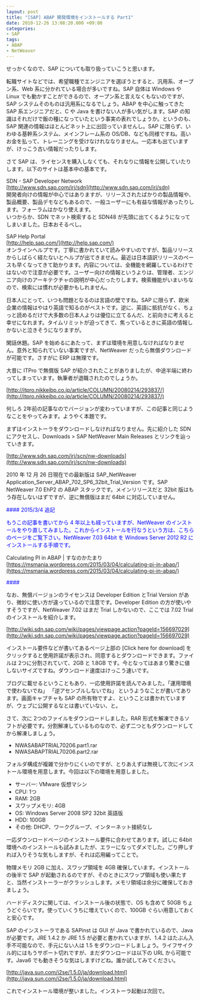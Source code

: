 ```yaml
---
layout: post
title: "[SAP] ABAP 開発環境をインストールする Part1"
date: 2010-12-26 13:08:20.000 +09:00
categories:
- SAP
tags:
- ABAP
- NetWeaver
---
```


せっかくなので、SAP についても取り扱っていこうと思います。

 
転職サイトなどでは、希望職種でエンジニアを選ぼうとすると、汎用系、オープン系、Web 系に分かれている場合が多いですね。SAP 自体は Windows や Linux でも動かすことができるので、オープン系と言えなくもないのですが、SAP システムそのものは汎用系になるでしょう。ABAP を中心に触ってきた SAP 系エンジニアだと、C や Java を書けない人が多い気がします。SAP の知識はそれだけで飯の種になっていたという事実の表れでしょうか。というのも、SAP 関連の情報はほとんどネット上に出回っていませんし。SAP に限らず、いわゆる基幹系システム、メインフレーム系の OS/DB、なども同様ですね。高いお金を払って、トレーニングを受けなけれななりません。一応本も出ていますが、けっこう古い情報だったりします。

 
さて SAP は、ライセンスを購入しなくても、それなりに情報を公開していたりします。以下のサイトは基本中の基本です。

 
SDN - SAP Developer Network <br />
[http://www.sdn.sap.com/irj/sdn](http://www.sdn.sap.com/irj/sdn) <br />
開発者向けの情報が中心ではありますが、リリースされたばかりの製品情報や、製品概要、製品デモなどもあるので、一般ユーザーにも有益な情報があったりします。フォーラムはかなり使えます。 <br />
いつからか、SDN でネット検索すると SDN48 が先頭に出てくるようになってしまいました。日本おそるべし。

 
SAP Help Portal <br />
[http://help.sap.com/](http://help.sap.com/) <br />
オンラインヘルプです。丁寧に書かれていて読みやすいのですが、製品リリースからしばらく経たないとヘルプが出てきません。最近は日本語訳リリースのペースも早くなってきて助かります。内容については、全機能を網羅しているわけではないので注意が必要です。ユーザー向けの情報というよりは、管理者、エンジニア向けのアーキテクチャの説明が中心だったりします。検索機能がいまいちなので、検索には慣れが必要かもしれません。

 
日本人にとって、いつも問題となるのは言語の壁ですね。SAP に限らず、欧米企業の情報はやはり英語で知るのがベストです。逆に、英語に抵抗がなく、ちょっと読めるだけで大多数の日本人よりは優位に立てるんだ、と前向きに考えると幸せになれます。タイムリミットが迫ってきて、焦っているときに英語の情報しかないと泣きそうになりますが。

 
閑話休題。SAP を始めるにあたって、まずは環境を用意しなければなりません。意外と知られていない事実ですが、NetWeaver だったら無償ダウンロードが可能です。さすがに ERP は無理です。

 
大昔に ITPro で無償版 SAP が紹介されたことがありましたが、中途半端に終わってしまっています。執筆者が退職されたのでしょうか。

 
[http://itpro.nikkeibp.co.jp/article/COLUMN/20080214/293837/](http://itpro.nikkeibp.co.jp/article/COLUMN/20080214/293837/)

 
何しろ 2年前の記事なのでバージョンが変わっていますが、この記事と同じようなことをやってみます。ようやく本題です。

 
まずはインストーラをダウンロードしなければなりません。先に紹介した SDN にアクセスし、Downloads &gt; SAP NetWeaver Main Releases とリンクを辿っていきます。

 
[http://www.sdn.sap.com/irj/scn/nw-downloads](http://www.sdn.sap.com/irj/scn/nw-downloads)

 
2010 年 12 月 26 日現在での最新版は SAP_NetWeaver Application_Server_ABAP_702_SP6_32bit_Trial_Version です。SAP NetWeaver 7.0 EhP2 の ABAP スタックです。メインリリースだと 32bit 版はもう存在しないはずですが、逆に無償版はまだ 64bit に対応していません。

 
<font color="#0000ff">#### 2015/3/4 追記</font>

 
<font color="#0000ff">もうこの記事を書いてから 4 年以上も経っていますが、NetWeaver のインストールをやり直してみました。これからインストールを行なうという方は、こちらのページをご覧下さい。NetWeaver 7.03 64bit を Windows Server 2012 R2 にインストールする手順です。</font>

 
Calculating PI in ABAP | すなのかたまり <br />
[https://msmania.wordpress.com/2015/03/04/calculating-pi-in-abap/](https://msmania.wordpress.com/2015/03/04/calculating-pi-in-abap/)

 
<font color="#0000ff">####</font>

 
なお、無償バージョンのライセンスは Developer Edition とTrial Version があり、微妙に使い方が違っているので注意です。Developer Edition の方が使いやすそうですが、NetWeaver 7.02 はまだ Trial しかないので、ここでは 7.02 Trial のインストールを紹介します。

 
[http://wiki.sdn.sap.com/wiki/pages/viewpage.action?pageId=156697029](http://wiki.sdn.sap.com/wiki/pages/viewpage.action?pageId=156697029)

 
インストール要件などが書いてあるページ上部の &#x5b;Click here for download&#x5d; をクリックすると使用許諾が表示され、同意するとダウンロードできます。ファイルは 2つに分割されていて、2GB と 1.8GB です。今となってはあまり驚きに値しないサイズですね。ダウンロード速度はけっこう速いです。

 
ブログに載せるということもあり、一応使用許諾を読んでみました。「運用環境で使わないでね」 「逆アセンブルしないでね」 というようなことが書いてあります。画面キャプチャも SAP の所有物ですよ、ということは書かれていますが、ウェブに公開するなとは書いていない、と。

 
さて、次に 2つのファイルをダウンロードしました。RAR 形式を解凍できるソフトが必要です。分割解凍しているものなので、必ず二つともダウンロードしてから解凍しましょう。

 
- NWASABAPTRIAL70206.part1.rar 
- NWASABAPTRIAL70206.part2.rar 

 
フォルダ構成が複雑で分かりにくいのですが、とりあえずは無視して次にインストール環境を用意します。今回は以下の環境を用意しました。

 
- サーバー: VMware 仮想マシン 
- CPU: 1つ 
- RAM: 2GB 
- スワップメモリ: 4GB 
- OS: Windows Server 2008 SP2 32bit 英語版 
- HDD: 100GB 
- その他: DHCP、ワークグループ、インターネット接続なし 

 
一応ダウンロードページのインストール要件に合わせてあります。試しに 64bit 環境へのインストールも試みましたが、エラーになってダメでした。ごり押しすれば入りそうな気もしますが、それは応用編ってことで。

 
物理メモリ 2GB に加え、スワップ領域を 4GB 確保しています。インストールの後半で SAP が起動されるのですが、そのときにスワップ領域も使い果たすと、当然インストーラーがクラッシュします。メモリ領域は余分に確保しておきましょう。

 
ハードディスクに関しては、インストール後の状態で、OS も含めて 50GB ちょうどぐらいです。使っていくうちに増えていくので、100GB ぐらい用意しておくと安心です。

 
SAP のインストーラである SAPinst は GUI が Java で書かれているので、Java が必要です。JRE 1.4.2 か JRE 1.5 が必要と書かれていますが、1.4.2 はたぶん入手不可能なので、手元にない人は 1.5 をダウンロードしましょう。ライフサイクル的にはもうサポート切れですが、まだダウンロードは以下の URL から可能です。Java6 でも動きそうな気はしますけどね。誰か試してみてください。

 
[http://java.sun.com/j2se/1.5.0/ja/download.html](http://java.sun.com/j2se/1.5.0/ja/download.html)

 
これでインストール環境が整いました。インストーラ起動は次回で。


